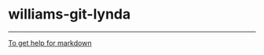 # williams-git-lynda
------------

[To get help for markdown](https://help.github.com/articles/basic-writing-and-formatting-syntax/#headings)



